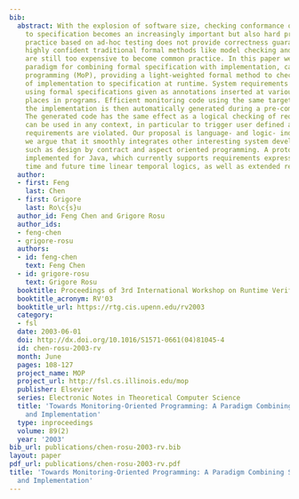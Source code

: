 ```yaml
---
bib:
  abstract: With the explosion of software size, checking conformance of implementation
    to specification becomes an increasingly important but also hard problem. Current
    practice based on ad-hoc testing does not provide correctness guarantees, while
    highly confident traditional formal methods like model checking and theorem proving
    are still too expensive to become common practice. In this paper we present a
    paradigm for combining formal specification with implementation, called monitoring-oriented
    programming (MoP), providing a light-weighted formal method to check conformance
    of implementation to specification at runtime. System requirements are expressed
    using formal specifications given as annotations inserted at various user selected
    places in programs. Efficient monitoring code using the same target language as
    the implementation is then automatically generated during a pre-compilation stage.
    The generated code has the same effect as a logical checking of requirements and
    can be used in any context, in particular to trigger user defined actions, when
    requirements are violated. Our proposal is language- and logic- independent, and
    we argue that it smoothly integrates other interesting system development paradigms,
    such as design by contract and aspect oriented programming. A prototype has been
    implemented for Java, which currently supports requirements expressed using past
    time and future time linear temporal logics, as well as extended regular expressions.
  author:
  - first: Feng
    last: Chen
  - first: Grigore
    last: Ro\c{s}u
  author_id: Feng Chen and Grigore Rosu
  author_ids:
  - feng-chen
  - grigore-rosu
  authors:
  - id: feng-chen
    text: Feng Chen
  - id: grigore-rosu
    text: Grigore Rosu
  booktitle: Proceedings of 3rd International Workshop on Runtime Verification (RV'03)
  booktitle_acronym: RV'03
  booktitle_url: https://rtg.cis.upenn.edu/rv2003
  category:
  - fsl
  date: 2003-06-01
  doi: http://dx.doi.org/10.1016/S1571-0661(04)81045-4
  id: chen-rosu-2003-rv
  month: June
  pages: 108-127
  project_name: MOP
  project_url: http://fsl.cs.illinois.edu/mop
  publisher: Elsevier
  series: Electronic Notes in Theoretical Computer Science
  title: 'Towards Monitoring-Oriented Programming: A Paradigm Combining Specification
    and Implementation'
  type: inproceedings
  volume: 89(2)
  year: '2003'
bib_url: publications/chen-rosu-2003-rv.bib
layout: paper
pdf_url: publications/chen-rosu-2003-rv.pdf
title: 'Towards Monitoring-Oriented Programming: A Paradigm Combining Specification
  and Implementation'
---
```

